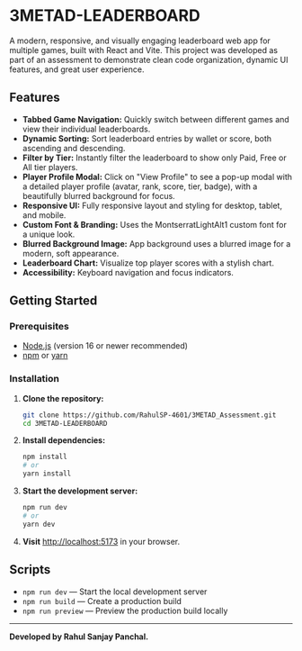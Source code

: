# 3METAD-LEADERBOARD

A modern, responsive, and visually engaging leaderboard web app for multiple games, built with React and Vite. This project was developed as part of an assessment to demonstrate clean code organization, dynamic UI features, and great user experience.

## Features

- **Tabbed Game Navigation:** Quickly switch between different games and view their individual leaderboards.
- **Dynamic Sorting:** Sort leaderboard entries by wallet or score, both ascending and descending.
- **Filter by Tier:** Instantly filter the leaderboard to show only Paid, Free or All tier players.
- **Player Profile Modal:** Click on "View Profile" to see a pop-up modal with a detailed player profile (avatar, rank, score, tier, badge), with a beautifully blurred background for focus.
- **Responsive UI:** Fully responsive layout and styling for desktop, tablet, and mobile.
- **Custom Font & Branding:** Uses the MontserratLightAlt1 custom font for a unique look.
- **Blurred Background Image:** App background uses a blurred image for a modern, soft appearance.
- **Leaderboard Chart:** Visualize top player scores with a stylish chart.
- **Accessibility:** Keyboard navigation and focus indicators.

## Getting Started

### Prerequisites

- [Node.js](https://nodejs.org/) (version 16 or newer recommended)
- [npm](https://www.npmjs.com/) or [yarn](https://yarnpkg.com/)

### Installation

1. **Clone the repository:**

   ```bash
   git clone https://github.com/RahulSP-4601/3METAD_Assessment.git
   cd 3METAD-LEADERBOARD
   ```

2. **Install dependencies:**

   ```bash
   npm install
   # or
   yarn install
   ```

3. **Start the development server:**

   ```bash
   npm run dev
   # or
   yarn dev
   ```

4. **Visit** [http://localhost:5173](http://localhost:5173) in your browser.

## Scripts

- `npm run dev` — Start the local development server
- `npm run build` — Create a production build
- `npm run preview` — Preview the production build locally

---

**Developed by Rahul Sanjay Panchal.**
